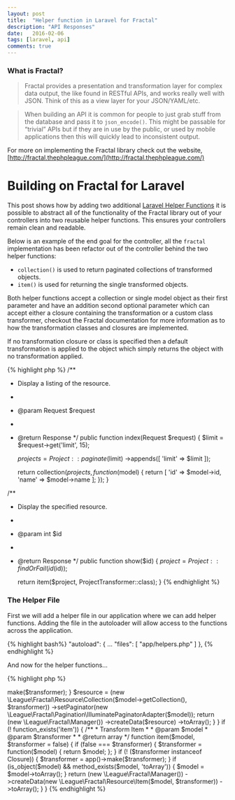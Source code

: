```yaml
---
layout: post
title:  "Helper function in Laravel for Fractal"
description: "API Responses"
date:   2016-02-06
tags: [laravel, api]
comments: true
---
```


### What is Fractal?

> Fractal provides a presentation and transformation layer for complex data output, the like found in RESTful APIs,
 and works really well with JSON. Think of this as a view layer for your JSON/YAML/etc.

> When building an API it is common for people to just grab stuff from the database and pass it to `json_encode()`.
This might be passable for “trivial” APIs but if they are in use by the public, or used by mobile applications
then this will quickly lead to inconsistent output.

For more on implementing the Fractal library check out the website, [http://fractal.thephpleague.com/](http://fractal.thephpleague.com/)

# Building on Fractal for Laravel

This post shows how by adding two additional [Laravel Helper Functions](https://laravel.com/docs/5.2/helpers) it is possible
to abstract all of the functionality of the Fractal library out of your controllers into two reusable helper functions. This
ensures your controllers remain clean and readable.

Below is an example of the end goal for the controller, all the `fractal` implementation has been refactor out of the controller 
behind the two helper functions:

- `collection()` is used to return paginated collections of transformed objects.
- `item()` is used for returning the single transformed objects.

Both helper functions accept a collection or single model object as their first parameter and have an addition
second optional parameter which can accept either a closure containing the transformation or a custom class transformer,
checkout the Fractal documentation for more information as to how the transformation classes and closures are implemented.

If no transformation closure or class is specified then a default transformation is applied to the object which simply returns 
the object with no transformation applied.

{% highlight php %}
/**
 * Display a listing of the resource.
 *
 * @param Request $request
 *
 * @return Response
 */
public function index(Request $request)
{
    $limit = $request->get('limit', 15);

    $projects = Project::paginate($limit)
        ->appends([
            'limit' => $limit
        ]);

    return collection($projects, function ($model) {
        return [
            'id' => $model->id,
            'name' => $model->name
        ];
    });
}

/**
 * Display the specified resource.
 *
 * @param  int  $id
 *
 * @return Response
 */
public function show($id)
{
    $project = Project::findOrFail(id($id));

    return item($project, ProjectTransformer::class);
}
{% endhighlight %}

### The Helper File 

First we will add a helper file in our application where we can add helper functions. Adding the file in the autoloader will
allow access to the functions across the application.

{% highlight bash%}
"autoload": {
    ...
    "files": [
        "app/helpers.php"
    ]
},
{% endhighlight %}

And now for the helper functions...

{% highlight php %}
<?php

if (! function_exists('collection'))
{
    /**
     * Transform Collection
     *
     * @param $model
     * @param $transformer
     *
     * @return array
     */
    function collection($model, $transformer = false)
    {
        if (false === $transformer) {
            $transformer = function($model) { return $model; };
        }

        if (! ($transformer instanceof Closure)) {
            $transformer = app()->make($transformer);
        }

        $resource = (new \League\Fractal\Resource\Collection($model->getCollection(), $transformer))
            ->setPaginator(new \League\Fractal\Pagination\IlluminatePaginatorAdapter($model));

        return (new \League\Fractal\Manager())
            ->createData($resource)
            ->toArray();
    }
}

if (! function_exists('item'))
{
    /**
     * Transform Item
     *
     * @param $model
     * @param $transformer
     *
     * @return array
     */
    function item($model, $transformer = false)
    {
        if (false === $transformer) {
            $transformer = function($model) { return $model; };
        }

        if (! ($transformer instanceof Closure)) {
            $transformer = app()->make($transformer);
        }

        if (is_object($model) && method_exists($model, 'toArray')) {
            $model = $model->toArray();
        }

        return (new \League\Fractal\Manager())
            ->createData(new \League\Fractal\Resource\Item($model, $transformer))
            ->toArray();
    }
}
{% endhighlight %}
